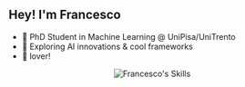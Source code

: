 ## Hey! I'm Francesco

- 🚀 PhD Student in Machine Learning @ UniPisa/UniTrento
- 🤖 Exploring AI innovations & cool frameworks
- 🍎 lover!

<p align="center">
  <img src="https://skillicons.dev/icons?i=pytorch,py,swift,docker,git,apple" alt="Francesco's Skills"/>
</p>


<!--
- 🌱 MSc in **AI Systems & Computer Vision** @ UniTrento
- 🎓 BSc in **Info and Comm Engineering** @ UniTrento
- 🥽 Hands-on with AR/VR technologies
- 🎞 Big fan of photography & video editing
- 🔭 Keen on exploring cutting-edge Deep Learning frameworks and AI innovations
- 🔗 Driven to translate research into practical, real-world solutions
-->

<!--

<details>
  <summary align="center">GitHub Stats :chart_with_upwards_trend:</summary>

  <p align="center">
    <img src="https://github-readme-stats.vercel.app/api?username=laitifranz&count_private=true&hide_border=true&line_height=20&rank_icon=github"/>
    <img src="https://github-readme-stats.vercel.app/api/top-langs/?username=laitifranz&layout=compact&count_private=true&hide_border=true"/>
  </p>
</details>




<p>
  <a href="https://stackoverflow.com/users/8943214/francesco-laiti"><img src="https://cdn0.iconfinder.com/data/icons/social-rounded/72/stackoverflow-1024.png" width="29px" style="margin-right: 20px;" alt="laitifranz's Stackoverflow"/></a>
  <a href="https://www.linkedin.com/in/francesco-laiti/"><img src="https://skillicons.dev/icons?i=linkedin" width="29px" style="margin-right: 20px;" alt="laitifranz's LinkedIn"/></a>
  <a href="https://scholar.google.com/citations?hl=it&user=pMd8M5oAAAAJ"><img src="https://upload.wikimedia.org/wikipedia/commons/thumb/c/c7/Google_Scholar_logo.svg/2048px-Google_Scholar_logo.svg.png" width="29px" style="margin-right: 20px;" alt="laitifranz's Google Scholar"/></a>
  <a href="https://www.youtube.com/channel/UCunETK_PtmM07tlOI2FQQhw"><img src="https://upload.wikimedia.org/wikipedia/commons/thumb/a/a0/YouTube_social_red_circle_%282017%29.svg/1024px-YouTube_social_red_circle_%282017%29.svg.png" width="29px" alt="laitifranz's YouTube"/></a>
</p>

-->
